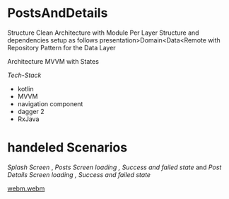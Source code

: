 # PostsAndDetails
Structure Clean Architecture with Module Per Layer Structure and dependencies setup as follows presentation>Domain<Data<Remote
with Repository Pattern for the Data Layer 

Architecture MVVM with States

*Tech-Stack*
- kotlin
- MVVM
- navigation component
- dagger 2
- RxJava

# handeled Scenarios
*Splash Screen* , *Posts Screen loading , Success and failed state* and *Post Details Screen loading , Success and failed state*
 
[webm.webm](https://github.com/MohammedTag/PostsAndDetails/assets/32391623/ab010dfd-b8f4-49aa-9062-dbc91f979e49)

